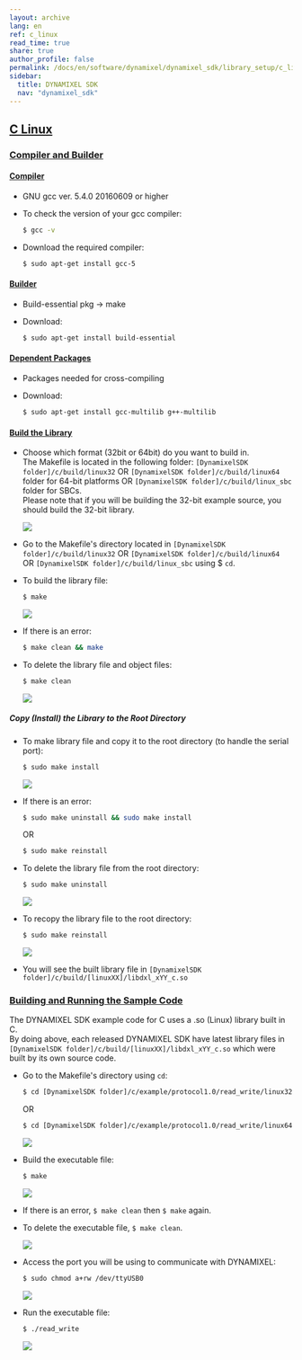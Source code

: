 ```yaml
---
layout: archive
lang: en
ref: c_linux
read_time: true
share: true
author_profile: false
permalink: /docs/en/software/dynamixel/dynamixel_sdk/library_setup/c_linux/
sidebar:
  title: DYNAMIXEL SDK
  nav: "dynamixel_sdk"
---
```


<style>body {counter-reset: h1 4 !important;}</style>
<div style="counter-reset: h2 1"></div>

<!--[dummy Header 1]>
  <h1 id="library-setup"><a href="#library-setup">Library Setup</a></h1>
<![end dummy Header 1]-->

## [C Linux](#c-linux)

### [Compiler and Builder](#compiler-and-builder)

#### [Compiler](#compiler)

* GNU gcc ver. 5.4.0 20160609 or higher
* To check the version of your gcc compiler:  

  ``` bash
  $ gcc -v 
  ```

* Download the required compiler:  

  ``` bash 
  $ sudo apt-get install gcc-5
  ```

#### [Builder](#builder)

* Build-essential pkg → make
* Download:  

  ``` bash 
  $ sudo apt-get install build-essential
  ```

#### [Dependent Packages](#dependent-packages) 

* Packages needed for cross-compiling 
* Download:  

  ``` bash 
  $ sudo apt-get install gcc-multilib g++-multilib
  ```

#### [Build the Library](#build-the-library)

* Choose which format (32bit or 64bit) do you want to build in.  
  The Makefile is located in the following folder: `[DynamixelSDK folder]/c/build/linux32` OR `[DynamixelSDK folder]/c/build/linux64` folder for 64-bit platforms OR `[DynamixelSDK folder]/c/build/linux_sbc` folder for SBCs.  
  Please note that if you will be building the 32-bit example source, you should build the 32-bit library.

  ![](/assets/images/sw/sdk/dynamixel_sdk/library_setup/c/linux/library_file/c6.png)

* Go to the Makefile's directory located in `[DynamixelSDK folder]/c/build/linux32` OR `[DynamixelSDK folder]/c/build/linux64` OR `[DynamixelSDK folder]/c/build/linux_sbc` using $ `cd`.


* To build the library file:  

  ``` bash
  $ make
  ```

  ![](/assets/images/sw/sdk/dynamixel_sdk/library_setup/c/linux/library_file/c1.png)


* If there is an error:  

  ``` bash
  $ make clean && make
  ```

* To delete the library file and object files:  

  ``` bash
  $ make clean
  ```

  ![](/assets/images/sw/sdk/dynamixel_sdk/library_setup/c/linux/library_file/c2.png)

##### Copy (Install) the Library to the Root Directory

* To make library file and copy it to the root directory (to handle the serial port):  

  ``` bash
  $ sudo make install
  ```

  ![](/assets/images/sw/sdk/dynamixel_sdk/library_setup/c/linux/library_file/c3.png)

* If there is an error:  

  ``` bash
  $ sudo make uninstall && sudo make install
  ```
 
  OR

  ``` bash
  $ sudo make reinstall
  ```

* To delete the library file from the root directory:  

  ``` bash
  $ sudo make uninstall
  ```

  ![](/assets/images/sw/sdk/dynamixel_sdk/library_setup/c/linux/library_file/c4.png)

* To recopy the library file to the root directory:  

  ``` bash
  $ sudo make reinstall
  ```

  ![](/assets/images/sw/sdk/dynamixel_sdk/library_setup/c/linux/library_file/c5.png)

* You will see the built library file in `[DynamixelSDK folder]/c/build/[linuxXX]/libdxl_xYY_c.so`

### [Building and Running the Sample Code](#building-and-running-the-sample-code)

The DYNAMIXEL SDK example code for C uses a .so (Linux) library built in C.  
By doing above, each released DYNAMIXEL SDK have latest library files in `[DynamixelSDK folder]/c/build/[linuxXX]/libdxl_xYY_c.so` which were built by its own source code. 

* Go to the Makefile's directory using `cd`:  

  ``` bash
  $ cd [DynamixelSDK folder]/c/example/protocol1.0/read_write/linux32
  ```

  OR

  ``` bash 
  $ cd [DynamixelSDK folder]/c/example/protocol1.0/read_write/linux64
  ```

  ![](/assets/images/sw/sdk/dynamixel_sdk/library_setup/c/linux/sample_code/exc4.png)

* Build the executable file: 

  ``` bash
  $ make
  ```

  ![](/assets/images/sw/sdk/dynamixel_sdk/library_setup/c/linux/sample_code/exc1.png)

* If there is an error, `$ make clean` then `$ make` again.

* To delete the executable file, `$ make clean`.

  ![](/assets/images/sw/sdk/dynamixel_sdk/library_setup/c/linux/sample_code/exc2.png)

* Access the port you will be using to communicate with DYNAMIXEL: 

  ``` bash
  $ sudo chmod a+rw /dev/ttyUSB0
  ```

  ![](/assets/images/sw/sdk/dynamixel_sdk/library_setup/c/linux/sample_code/exc3.png)

* Run the executable file: 

  ``` bash
  $ ./read_write
  ```

  ![](/assets/images/sw/sdk/dynamixel_sdk/library_setup/c/linux/sample_code/exc5.png)
